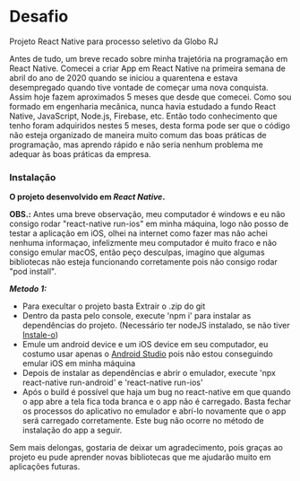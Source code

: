 # Desafio

Projeto React Native para processo seletivo da Globo RJ

Antes de tudo, um breve recado sobre minha trajetória na programação em React Native. Comecei a criar App em React Native na primeira semana de abril do ano de 2020 quando se iniciou a quarentena e estava desempregado quando tive vontade de começar uma nova conquista. Assim hoje fazem aproximados 5 meses que desde que comecei. Como sou formado em engenharia mecânica, nunca havia estudado a fundo React Native, JavaScript, Node.js, Firebase, etc. Então todo conhecimento que tenho foram adquiridos nestes 5 meses, desta forma pode ser que o código não esteja organizado de maneira muito comum das boas práticas de programação, mas aprendo rápido e não seria nenhum problema me adequar às boas práticas da empresa.

### Instalação
**O projeto desenvolvido em _React Native_.**

**OBS.:** Antes uma breve observação, meu computador é windows e eu não consigo rodar "react-native run-ios" em minha máquina, logo não posso de testar a aplicação em iOS, olhei na internet como fazer mas não achei nenhuma informaçao, infelizmente meu computador é muito fraco e não consigo emular macOS, então peço desculpas, imagino que algumas bibliotecas não esteja funcionando corretamente pois não consigo rodar "pod install".

 ***Metodo 1:***
 
 - Para execultar o projeto basta Extrair o .zip do git
 - Dentro da pasta pelo console, execute 'npm i' para instalar as dependências do projeto. (Necessário ter nodeJS instalado, se não tiver [Instale-o](https://nodejs.org/dist/v12.18.3/node-v12.18.3-x64.msi))
 - Emule um android device  e um iOS device em seu computador, eu costumo usar apenas o [Android Studio](https://developer.android.com/studio#downloads) pois não estou conseguindo emular iOS em minha máquina
 - Depois de instalar as dependências e abrir o emulador, execute 'npx react-native run-android' e 'react-native run-ios'
 - Após o build é possível que haja um bug no react-native em que quando o app abre a tela fica toda branca e o app não é carregado. Basta fechar os processos do aplicativo no emulador e abrí-lo novamente que o app será carregado corretamente. Este bug não ocorre no método de instalação do app a seguir.

Sem mais delongas, gostaria de deixar um agradecimento, pois graças ao projeto eu pude aprender novas bibliotecas que me ajudarão muito em aplicações futuras. 
